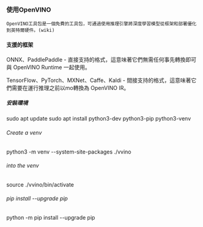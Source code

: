 ### 使用OpenVINO
`OpenVINO工具包是一個免費的工具包，可通過使用推理引擎將深度學習模型從框架和部署優化到英特爾硬件。(wiki)`

#### 支援的框架
ONNX、PaddlePaddle - 直接支持的格式，這意味著它們無需任何事先轉換即可與 OpenVINO Runtime 一起使用。

TensorFlow、PyTorch、MXNet、Caffe、Kaldi - 間接支持的格式，這意味著它們需要在運行推理之前以mo轉換為 OpenVINO IR。




##### 安裝環境

sudo apt update
sudo apt install python3-dev python3-pip python3-venv

###### Create a venv

 python3 -m venv --system-site-packages ./vvino

###### into the venv
 source ./vvino/bin/activate
 
###### pip install --upgrade pip
python -m pip install --upgrade pip
 
 
